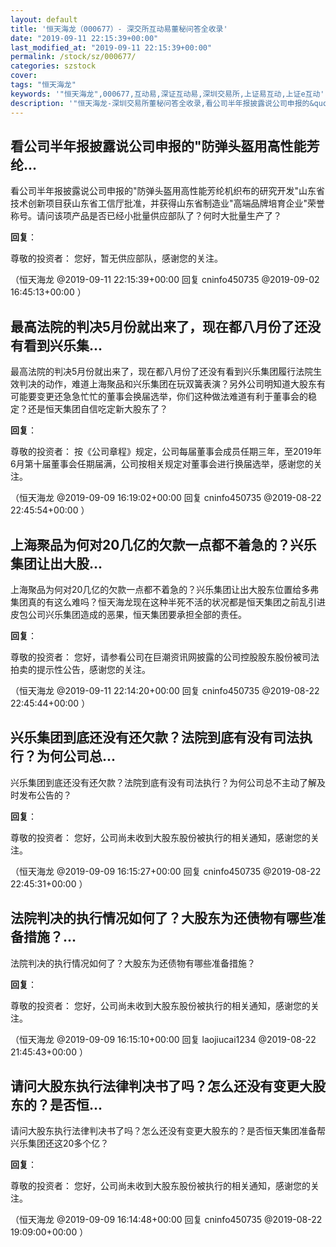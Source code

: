 ```yaml
---
layout: default
title: '恒天海龙（000677）- 深交所互动易董秘问答全收录'
date: "2019-09-11 22:15:39+00:00"
last_modified_at: "2019-09-11 22:15:39+00:00"
permalink: /stock/sz/000677/
categories: szstock
cover: 
tags: "恒天海龙"
keywords: '"恒天海龙",000677,互动易,深证互动易,深圳交易所,上证易互动,上证e互动'
description: '"恒天海龙-深圳交易所董秘问答全收录,看公司半年报披露说公司申报的&quot;防弹头盔用高性能芳纶机织布的研究开发&quot;山东省技术创新项目获山东省工信厅批准，并获得山东省制造业&quot;高端品牌培育企业&quot;荣誉称号。请问该项产品是否已经小批量供应部队了？何时大批量生产了？"'
---
```


## 看公司半年报披露说公司申报的&quot;防弹头盔用高性能芳纶...

看公司半年报披露说公司申报的&quot;防弹头盔用高性能芳纶机织布的研究开发&quot;山东省技术创新项目获山东省工信厅批准，并获得山东省制造业&quot;高端品牌培育企业&quot;荣誉称号。请问该项产品是否已经小批量供应部队了？何时大批量生产了？

**回复**：

尊敬的投资者：
    您好，暂无供应部队，感谢您的关注。 

（恒天海龙  @2019-09-11 22:15:39+00:00 回复 cninfo450735  @2019-09-02 16:45:13+00:00 ）

## 最高法院的判决5月份就出来了，现在都八月份了还没有看到兴乐集...

最高法院的判决5月份就出来了，现在都八月份了还没有看到兴乐集团履行法院生效判决的动作，难道上海聚品和兴乐集团在玩双簧表演？另外公司明知道大股东有可能要变更还急急忙忙的董事会换届选举，你们这种做法难道有利于董事会的稳定？还是恒天集团自信吃定新大股东了？

**回复**：

尊敬的投资者：
    按《公司章程》规定，公司每届董事会成员任期三年，至2019年6月第十届董事会任期届满，公司按相关规定对董事会进行换届选举，感谢您的关注。 

（恒天海龙  @2019-09-09 16:19:02+00:00 回复 cninfo450735  @2019-08-22 22:45:54+00:00 ）

## 上海聚品为何对20几亿的欠款一点都不着急的？兴乐集团让出大股...

上海聚品为何对20几亿的欠款一点都不着急的？兴乐集团让出大股东位置给多弗集团真的有这么难吗？恒天海龙现在这种半死不活的状况都是恒天集团之前乱引进皮包公司兴乐集团造成的恶果，恒天集团要承担全部的责任。

**回复**：

尊敬的投资者：
    您好，请参看公司在巨潮资讯网披露的公司控股股东股份被司法拍卖的提示性公告，感谢您的关注。 

（恒天海龙  @2019-09-11 22:14:20+00:00 回复 cninfo450735  @2019-08-22 22:45:44+00:00 ）

## 兴乐集团到底还没有还欠款？法院到底有没有司法执行？为何公司总...

兴乐集团到底还没有还欠款？法院到底有没有司法执行？为何公司总不主动了解及时发布公告的？

**回复**：

尊敬的投资者：
   您好，公司尚未收到大股东股份被执行的相关通知，感谢您的关注。 

（恒天海龙  @2019-09-09 16:15:27+00:00 回复 cninfo450735  @2019-08-22 22:45:31+00:00 ）

## 法院判决的执行情况如何了？大股东为还债物有哪些准备措施？...

法院判决的执行情况如何了？大股东为还债物有哪些准备措施？

**回复**：

尊敬的投资者：
   您好，公司尚未收到大股东股份被执行的相关通知，感谢您的关注。 

（恒天海龙  @2019-09-09 16:15:10+00:00 回复 laojiucai1234  @2019-08-22 21:45:43+00:00 ）

## 请问大股东执行法律判决书了吗？怎么还没有变更大股东的？是否恒...

请问大股东执行法律判决书了吗？怎么还没有变更大股东的？是否恒天集团准备帮兴乐集团还这20多个亿？

**回复**：

尊敬的投资者：
   您好，公司尚未收到大股东股份被执行的相关通知，感谢您的关注。 

（恒天海龙  @2019-09-09 16:14:48+00:00 回复 cninfo450735  @2019-08-22 19:09:00+00:00 ）

